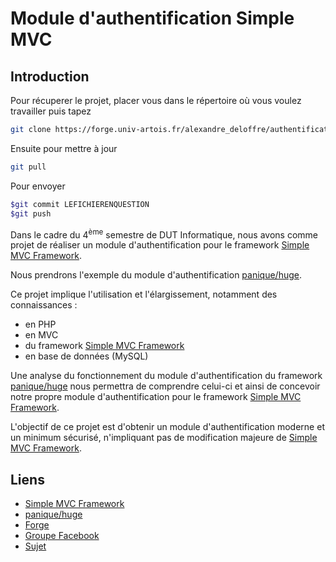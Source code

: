 # Module d'authentification Simple MVC


## Introduction

Pour récuperer le projet, placer vous dans le répertoire où vous voulez travailler puis tapez
```bash
git clone https://forge.univ-artois.fr/alexandre_deloffre/authentificationSimpleMVC.git
```

Ensuite pour mettre à jour
```bash
git pull
```

Pour envoyer
```bash
$git commit LEFICHIERENQUESTION
$git push
```



Dans le cadre du 4<sup>ème</sup> semestre de DUT Informatique, nous avons comme projet de réaliser un module d'authentification pour le framework [Simple MVC Framework](http://simplemvcframework.com/php-framework).

Nous prendrons l'exemple du module d'authentification [panique/huge](https://github.com/panique/huge).

Ce projet implique l'utilisation et l'élargissement, notamment des connaissances :
* en PHP
* en MVC
* du framework [Simple MVC Framework](http://simplemvcframework.com/php-framework)
* en base de données (MySQL)

Une analyse du fonctionnement du module d'authentification du framework [panique/huge](https://github.com/panique/huge) nous permettra de comprendre celui-ci et ainsi de concevoir notre propre module d'authentification pour le framework [Simple MVC Framework](http://simplemvcframework.com/php-framework).

L'objectif de ce projet est d'obtenir un module d'authentification moderne et un minimum sécurisé, n'impliquant pas de modification majeure de [Simple MVC Framework](http://simplemvcframework.com/php-framework).

## Liens
 * [Simple MVC Framework](http://simplemvcframework.com/php-framework)
 * [panique/huge](https://github.com/panique/huge)
 * [Forge](https://forge.univ-artois.fr/alexandre_deloffre/authentificationSimpleMVC)
 * [Groupe Facebook](https://www.facebook.com/groups/SMVCauthentification/)
 * [Sujet](http://www.lgi2a.univ-artois.fr/mediawiki/enseignement/index.php/IUT_de_Lens_:_Projets_tutor%C3%A9s_2015-2016#Projet_1_:_Authentification_.26_Simple-MVC)
